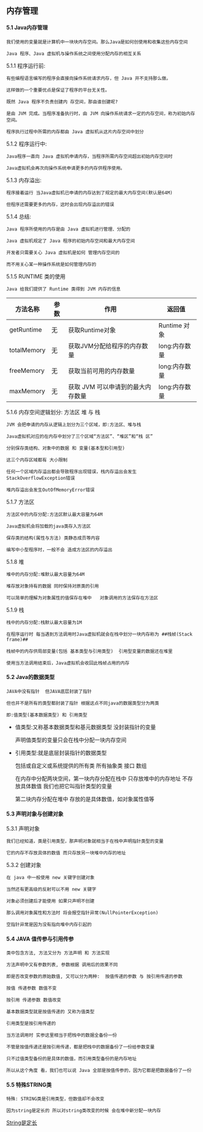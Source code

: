## 内存管理

#### 5.1 Java内存管理

	我们使用的变量就是计算机中一块块内存空间。那么Java是如何创使用和收集这些内存空间
	
	Java 程序、Java 虚拟机与操作系统之间使用分配内存的相互关系
	
5.1.1 程序运行前:

    有些编程语言编写的程序会直接向操作系统请求内存，但 Java 并不支持那么做。
	
	这样做的一个重要优点是保证了程序的平台无关性。
	
	既然 Java 程序不负责创建内 存空间，那由谁创建呢?
	
	是由 JVM 完成。当程序准备执行时，由 JVM 向操作系统请求一定的内存空间，称为初始内存空间。
	
	程序执行过程中所需的内存都由 Java 虚拟机从这片内存空间中划分
	
5.1.2 程序运行中:
	
	Java程序一直向 Java 虚拟机申请内存，当程序所需内存空间超出初始内存空间时
	
	Java虚拟机会再次向操作系统申请更多的内存供程序使用。
	
5.1.3 内存溢出:
	
	程序接着运行 当Java虚拟机已申请的内存达到了规定的最大内存空间(默认是64M)
	
	但程序还需要更多的内存，这时会出现内存溢出的错误

5.1.4 总结:
	
	Java 程序所使用的内存是由 Java 虚拟机进行管理、分配的
	
	Java 虚拟机规定了 Java 程序的初始内存空间和最大内存空间
	
	开发者只需要关心 Java 虚拟机是如何 管理内存空间的
	
	而不用关心某一种操作系统是如何管理内存的
	
5.1.5 RUNTIME 类的使用
	
	Java 给我们提供了 Runtime 类得到 JVM 内存的信息



| 方法名称        | 参数    |  作用  | 返回值  |
| --------       | -----  | ----  |---- |
| getRuntime         | 无       |   获取Runtime对象               |  Runtime 对象    |
| totalMemory        | 无       |   获取JVM分配给程序的内存数量      |   long:内存数量   |
| freeMemory         | 无       |   获取当前可用的内存数量           |   long:内存数量   |
| maxMemory          | 无       |   获取 JVM 可以申请到的最大内存数量 |   long:内存数量   |



5.1.6 内存空间逻辑划分: 方法区 堆 与 栈
	
	JVM 会把申请的内存从逻辑上划分为三个区域，即:方法区、堆与栈
	
	Java虚拟机对应的在内存中划分了三个区域“方法区”、“堆区”和“栈 区”
	
	分别保存类结构、对象中的数据 和 变量(基本型和引用型)
	
	这三个内存区域都有 大小限制
	
	任何一个区域内存溢出都会导致程序出现错误，栈内存溢出会发生 StackOverflowException错误
	
	堆内存溢出会发生OutOfMemoryError错误

5.1.7 方法区

	方法区中的内存分配:方法区默认最大容量为64M
	
	Java虚拟机会将加载的java类存入方法区
	
	保存类的结构(属性与方法) 类静态成员等内容
	
	编写中小型程序时，一般不会 造成方法区的内存溢出

5.1.8 堆
	
	堆中的内存分配:堆默认最大容量为64M
	
	堆存放对象持有的数据 同时保持对原类的引用
	
	可以简单的理解为对象属性的值保存在堆中   对象调用的方法保存在方法区
	
5.1.9 栈

	栈中的内存分配:栈默认最大容量为1M
	
	在程序运行时 每当遇到方法调用时Java虚拟机就会在栈中划分一块内存称为 ##栈帧(Stack frame)##
	
	栈帧中的内存供局部变量(包括 基本类型与引用类型)  引用型变量的数据还在堆里
	
	使用当方法调用结束后，Java虚拟机会收回此栈帧占用的内存
	

#### 5.2  Java的数据类型

	JAVA中没有指针  但JAVA底层封装了指针
	
	但也并不是所有的类型都封装了指针 根据这点不同java的数据类型分为两类
	
	即:值类型(基本数据类型) 和 引用类型


* 值类型:又称基本数据类型和基元数据类型  没封装指针的变量  
	
	声明值类型的变量只会在栈中分配一块内存空间
	

* 引用类型:就是底层封装指针的数据类型  

	包括或自定义或系统提供的所有类 所有抽象类 接口 数组 
	
	在内存中分配两块空间，第一块内存分配在栈中 只存放堆中的内存地址 不存放具体数值 我们也把它叫指针类型的变量
	
	第二块内存分配在堆中 存放的是具体数值，如对象属性值等
	
	
#### 5.3  声明对象与创建对象

5.3.1 声明对象
	
	我们已经知道，类是引用类型，那声明对象就相当于在栈中声明指针类型的变量
	
	它的内存不存放具体的数值 而只存放另一块堆中内存的地址
	
5.3.2 创建对象
	
	在 java 中一般使用 new 关键字创建对象
	
	当然还有更高级的反射可以不用 new 关键字
	
	对象必须创建后才能使用 如果只声明不创建 
	
	那么调用对象属性和方法时 将会报空指针异常(NullPointerException)
	
	空指针异常是因为没有指向堆中内存引起的
	
	
#### 5.4  JAVA 值传参与引用传参

	类中包含方法, 方法又分为 方法声明 和 方法实现 
	
	方法声明中又有参数列表, 参数根据 调用后的效果不同
	
	即是否改变参数的原始数值, 又可以分为两种:  按值传递的参数 与 按引用传递的参数
	
	按值 传递参数 数值不变
	
	按引用 传递参数 数值改变
	
	基本数据类型就是按值传递的 又称为值类型
	
	引用类型是按引用传递的
	
	当方法调用时 实参这里相当于把栈中的数据全备份一份
	
	不管是按值传递还是按引用传递，都是把栈中的数据备份了一份给参数变量
	
	只不过值类型备份的是具体的数值，而引用类型备份的是内存地址
	
	所以从这个角度 看，我们也可以说 Java 全部是按值传参的，因为它都是把数据备份了一份
	
	
#### 5.5  特殊STRING类

	特殊: STRING类是引用类型，但数值却不会改变
	
	因为string是定长的 所以对string类改变的时候 会在堆中新分配一块内存

[String是定长](https://www.tianmaying.com/tutorial/java-String)